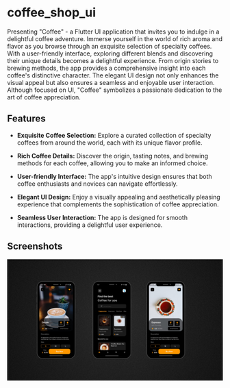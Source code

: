 # coffee_shop_ui

Presenting "Coffee" - a Flutter UI application that invites you to indulge in a delightful coffee adventure. Immerse yourself in the world of rich aroma and flavor as you browse through an exquisite selection of specialty coffees. With a user-friendly interface, exploring different blends and discovering their unique details becomes a delightful experience. From origin stories to brewing methods, the app provides a comprehensive insight into each coffee's distinctive character. The elegant UI design not only enhances the visual appeal but also ensures a seamless and enjoyable user interaction. Although focused on UI, "Coffee" symbolizes a passionate dedication to the art of coffee appreciation.

## Features

- **Exquisite Coffee Selection:** Explore a curated collection of specialty coffees from around the world, each with its unique flavor profile.

- **Rich Coffee Details:** Discover the origin, tasting notes, and brewing methods for each coffee, allowing you to make an informed choice.

- **User-friendly Interface:** The app's intuitive design ensures that both coffee enthusiasts and novices can navigate effortlessly.

- **Elegant UI Design:** Enjoy a visually appealing and aesthetically pleasing experience that complements the sophistication of coffee appreciation.

- **Seamless User Interaction:** The app is designed for smooth interactions, providing a delightful user experience.

## Screenshots


<img src="./demo.png">


[//]: # (## Getting Started)

[//]: # ()
[//]: # (To get started with the Coffee app, follow these steps:)

[//]: # ()
[//]: # (1. **Prerequisites:** Ensure you have Flutter installed on your system. If not, you can install it from the official Flutter website.)

[//]: # ()
[//]: # (2. **Clone the Repository:** Clone this repository to your local machine using the following command:)

[//]: # ()
[//]: # ()
[//]: # (3. **Install Dependencies:** Navigate to the project directory and install the required dependencies:)

[//]: # ()
[//]: # ()
[//]: # (4. **Run the App:** Now, you can run the app on your connected device or emulator:)

[//]: # ()
[//]: # ()
[//]: # (## Contributing)

[//]: # ()
[//]: # (We welcome contributions from the community! If you'd like to contribute to the app, follow these steps:)

[//]: # ()
[//]: # (1. Fork this repository.)

[//]: # ()
[//]: # (2. Create a new branch for your feature or bug fix.)

[//]: # ()
[//]: # (3. Make your changes and commit them with descriptive commit messages.)

[//]: # ()
[//]: # (4. Push your changes to your forked repository.)

[//]: # ()
[//]: # (5. Create a pull request to the `main` branch of this repository.)

[//]: # ()
[//]: # (We'll review your pull request and merge it if everything looks good!)

[//]: # ()
[//]: # ()
[//]: # (## Acknowledgements)

[//]: # ()
[//]: # (We would like to thank the Flutter community for their support and contributions.)

[//]: # ()
[//]: # (## Contact)

[//]: # ()
[//]: # (If you have any questions or suggestions regarding the Coffee app, feel free to contact us at gauthamkrishna277@gmail.com)

[//]: # ()
[//]: # (---)

[//]: # ()
[//]: # (Thank you for joining us on this delightful coffee adventure! We hope you enjoy exploring the world of specialty coffees with our app. Happy sipping! ☕️)
